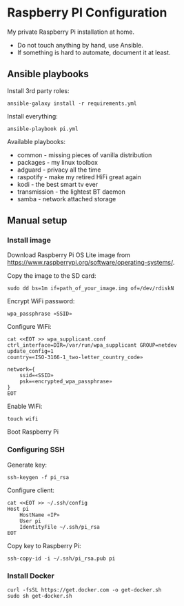 # Raspberry PI Configuration

My private Raspberry Pi installation at home.

* Do not touch anything by hand, use Ansible.
* If something is hard to automate, document it at least.

## Ansible playbooks

Install 3rd party roles:

```
ansible-galaxy install -r requirements.yml
```

Install everything:

```
ansible-playbook pi.yml
```

Available playbooks:

* common - missing pieces of vanilla distribution
* packages - my linux toolbox
* adguard - privacy all the time
* raspotify - make my retired HiFi great again
* kodi - the best smart tv ever
* transmission - the lightest BT daemon
* samba - network attached storage

## Manual setup

### Install image

Download Raspberry Pi OS Lite image from https://www.raspberrypi.org/software/operating-systems/.

Copy the image to the SD card:

```
sudo dd bs=1m if=path_of_your_image.img of=/dev/rdiskN
```

Encrypt WiFi password:

```
wpa_passphrase «SSID»
```

Configure WiFi:

```
cat <<EOT >> wpa_supplicant.conf
ctrl_interface=DIR=/var/run/wpa_supplicant GROUP=netdev
update_config=1
country=«ISO-3166-1_two-letter_country_code»

network={
    ssid=«SSID»
    psk=«encrypted_wpa_passphrase»
}
EOT
```

Enable WiFi:

```
touch wifi
```

Boot Raspberry Pi

### Configuring SSH

Generate key:

```
ssh-keygen -f pi_rsa
```

Configure client:

```
cat <<EOT >> ~/.ssh/config
Host pi
	HostName «IP»
	User pi
	IdentityFile ~/.ssh/pi_rsa
EOT
```

Copy key to Raspberry Pi:

```
ssh-copy-id -i ~/.ssh/pi_rsa.pub pi
```

### Install Docker

```
curl -fsSL https://get.docker.com -o get-docker.sh
sudo sh get-docker.sh
```
